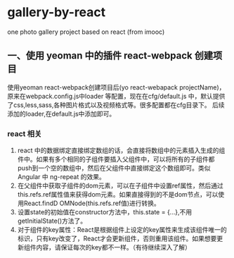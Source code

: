 # gallery-by-react
one photo gallery project based on react (from imooc)

## 一、使用 yeoman 中的插件 react-webpack 创建项目
使用yeoman react-webpack创建项目后(yo react-webapack projectName)，
原来在webpack.config.js中loader 等配置，现在在cfg/default.js 中，默认提供了css,less,sass,各种图片格式以及视频格式等。很多配置都在cfg目录下。
后续添加的loader,在default.js中添加即可。

### react 相关
1. react 中的数据绑定直接绑定数组的话，会直接将数组中的元素插入生成的组件中。如果有多个相同的子组件要插入父组件中，可以将所有的子组件都push到一个空的数组中，然后在父组件中直接绑定这个数组即可。类似Angular 中 ng-repeat 的效果。
2. 在父组件中获取子组件的dom元素，可以在子组件中设置ref属性，然后通过this.refs.ref属性值来获得dom元素。如果直接得到的不是dom节点，可以使用React.findD  OMNode(this.refs.ref值)进行转换。
3. 设置state的初始值在constructor方法中，this.state = {...},不用getInitialState()方法了。
4. 对于组件的key属性：React是根据组件上设定的key属性来生成该组件唯一的标识，只有key改变了，React才会更新组件，否则重用该组件。如果想要更新组件内容，请保证每次的key都不一样。（有待继续深入了解）
